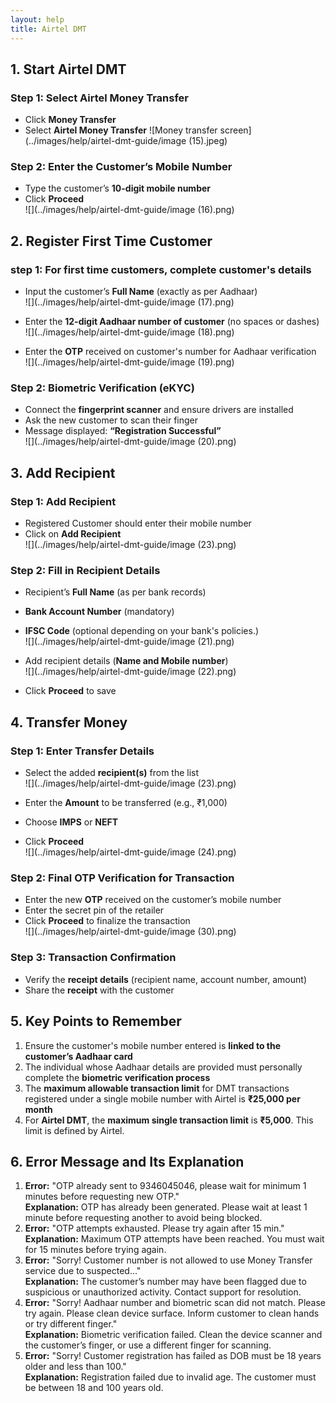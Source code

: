 ```yaml
---
layout: help
title: Airtel DMT
---
```


## 1. Start Airtel DMT

### Step 1: Select Airtel Money Transfer

- Click **Money Transfer**   
- Select **Airtel Money Transfer** 
![Money transfer screen](../images/help/airtel-dmt-guide/image (15).jpeg)

### Step 2: Enter the Customer’s Mobile Number

- Type the customer’s **10-digit mobile number**  
- Click **Proceed**  
![](../images/help/airtel-dmt-guide/image (16).png)

## 2. Register First Time Customer

### step 1: For first time customers, complete customer's details

- Input the customer’s **Full Name** (exactly as per Aadhaar)  
![](../images/help/airtel-dmt-guide/image (17).png)

- Enter the **12-digit Aadhaar number of customer** (no spaces or dashes)  
![](../images/help/airtel-dmt-guide/image (18).png)

- Enter the **OTP** received on customer's number for Aadhaar verification  
![](../images/help/airtel-dmt-guide/image (19).png)

### Step 2: Biometric Verification (eKYC)

- Connect the **fingerprint scanner** and ensure drivers are installed  
- Ask the new customer to scan their finger  
- Message displayed: **“Registration Successful”**  
![](../images/help/airtel-dmt-guide/image (20).png)

## 3. Add Recipient 

### Step 1: Add Recipient
- Registered Customer should enter their mobile number 
- Click on **Add Recipient**  
![](../images/help/airtel-dmt-guide/image (23).png)

### Step 2: Fill in Recipient Details

- Recipient’s **Full Name** (as per bank records)  
- **Bank Account Number** (mandatory)  
- **IFSC Code** (optional depending on your bank's policies.)  
![](../images/help/airtel-dmt-guide/image (21).png)

- Add recipient details (**Name and Mobile number**)  
![](../images/help/airtel-dmt-guide/image (22).png)

- Click **Proceed** to save

## 4. Transfer Money

### Step 1: Enter Transfer Details

- Select the added **recipient(s)** from the list  
![](../images/help/airtel-dmt-guide/image (23).png)

- Enter the **Amount** to be transferred (e.g., ₹1,000)  
- Choose **IMPS** or **NEFT**  
- Click **Proceed**  
![](../images/help/airtel-dmt-guide/image (24).png)

### Step 2: Final OTP Verification for Transaction

- Enter the new **OTP** received on the customer’s mobile number  
- Enter the secret pin of the retailer
- Click **Proceed** to finalize the transaction  
![](../images/help/airtel-dmt-guide/image (30).png)

### Step 3: Transaction Confirmation

- Verify the **receipt details** (recipient name, account number, amount)  
- Share the **receipt** with the customer

## 5. Key Points to Remember

1. Ensure the customer's mobile number entered is **linked to the customer’s Aadhaar card**
2. The individual whose Aadhaar details are provided must personally complete the **biometric verification process**
3. The **maximum allowable transaction limit** for DMT transactions registered under a single mobile number with Airtel is **₹25,000 per month**
4. For **Airtel DMT**, the **maximum single transaction limit** is **₹5,000**. This limit is defined by Airtel.

## 6. Error Message and Its Explanation

1. **Error:** "OTP already sent to 9346045046, please wait for minimum 1 minutes before requesting new OTP."  
   **Explanation:** OTP has already been generated. Please wait at least 1 minute before requesting another to avoid being blocked.
2. **Error:** "OTP attempts exhausted. Please try again after 15 min."  
   **Explanation:** Maximum OTP attempts have been reached. You must wait for 15 minutes before trying again.
3. **Error:** "Sorry! Customer number is not allowed to use Money Transfer service due to suspected..."  
   **Explanation:** The customer’s number may have been flagged due to suspicious or unauthorized activity. Contact support for resolution.
4. **Error:** "Sorry! Aadhaar number and biometric scan did not match. Please try again. Please clean device surface. Inform customer to clean hands or try different finger."  
   **Explanation:** Biometric verification failed. Clean the device scanner and the customer’s finger, or use a different finger for scanning.
5. **Error:** "Sorry! Customer registration has failed as DOB must be 18 years older and less than 100."  
   **Explanation:** Registration failed due to invalid age. The customer must be between 18 and 100 years old.

